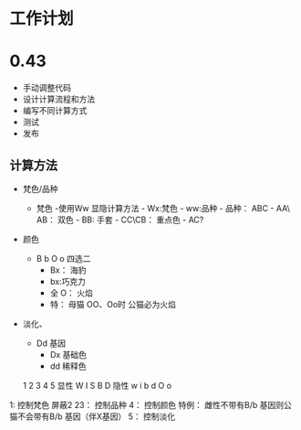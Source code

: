 # 工作计划

# 0.43
- 手动调整代码
- 设计计算流程和方法
- 编写不同计算方式
- 测试
- 发布

## 计算方法

- 梵色/品种
    - 梵色
        -使用Ww 显隐计算方法
            - Wx:梵色
            - ww:品种
                - 品种： ABC 
                    - AA\ AB： 双色
                    - BB: 手套
                    - CC\CB： 重点色
                    - AC?
- 颜色
    - B b O o 四选二
        - Bx： 海豹
        - bx:巧克力
        - 全 O： 火焰
        - 特： 母猫 OO、Oo时 公猫必为火焰
- 淡化、
    - Dd 基因
        - Dx 基础色
        - dd 稀释色




     1 2 3 4  5
显性  W I S B  D
隐性  w i   b  d
           O
           o   

1: 控制梵色 屏蔽2
23： 控制品种 
4： 控制颜色 特例： 雌性不带有B/b 基因则公猫不会带有B/b 基因（伴X基因）
5： 控制淡化
